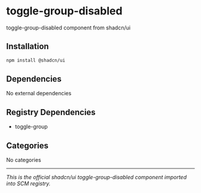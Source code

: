 # toggle-group-disabled

toggle-group-disabled component from shadcn/ui

## Installation

```bash
npm install @shadcn/ui
```

## Dependencies

No external dependencies

## Registry Dependencies

- toggle-group

## Categories

No categories

---

*This is the official shadcn/ui toggle-group-disabled component imported into SCM registry.*
